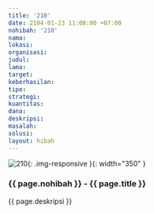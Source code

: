```yaml
---
title: '210'
date: 2104-01-23 11:08:00 +07:00
nohibah: '210'
nama: 
lokasi: 
organisasi: 
judul: 
lama: 
target: 
keberhasilan: 
tipe: 
strategi: 
kuantitas: 
dana: 
deskripsi: 
masalah: 
solusi: 
layout: hibah
---
```


![210](/static/img/hibahcms/210.png){: .img-responsive }{: width="350" }

### {{ page.nohibah }} - {{ page.title }}

{{ page.deskripsi }}
